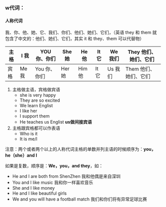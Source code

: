 ### w代词：

#### 人称代词

我、你、他、她、它、我们、你们、他们、她们、它们，（英语 they 和 them 就包含了中文的：他们、她们、它们，其实 it 和 they、them 可以代替物）

| 主格 | I 我  | YOU 你、你们 | She 她 | He 他  | It 它 | We 我们 | They 他们、她们、它们 |
| ---- | ----- | ------------ | ------ | ------ | ----- | ------- | --------------------- |
| 宾格 | Me 我 | You 你、你们 | Her 她 | Him 他 | It 它 | Us 我们 | Them 他们、她们、它们 |

1. 主格做主语，宾格做宾语
   * she is very happy
   * They are so excited 
   * We learn Englist
   * I like her
   * I support them 
   * He teaches us Englist  **us做间接宾语**
2. 主格跟宾格都可以作表语
   * Who is it	
   * It is me/I 

注意：两个或者两个以上的人称代词主格的单数并列主语的时候顺序为：**you，he（she）and I**

如果是复数，顺序是：**We，you，and they**，如：	

* He and I are both from ShenZhen 我和他偶是来自深圳
* You and I like music  我和你一样喜欢音乐
* She and I like money 
* He and I like beautiful girls 
* We and you will have a football match 我们和你们将有异常足球比赛